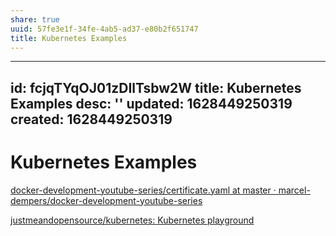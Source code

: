 ```yaml
---
share: true
uuid: 57fe3e1f-34fe-4ab5-ad37-e80b2f651747
title: Kubernetes Examples
---
```

---
id: fcjqTYqOJ01zDIlTsbw2W
title: Kubernetes Examples
desc: ''
updated: 1628449250319
created: 1628449250319
---
# Kubernetes Examples
[docker-development-youtube-series/certificate.yaml at master · marcel-dempers/docker-development-youtube-series](https://github.com/marcel-dempers/docker-development-youtube-series/blob/master/kubernetes/cert-manager/certificate.yaml)

[justmeandopensource/kubernetes: Kubernetes playground](https://github.com/justmeandopensource/kubernetes)

